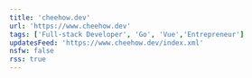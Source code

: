 ```yaml
---
title: 'cheehow.dev'
url: 'https://www.cheehow.dev'
tags: ['Full-stack Developer', 'Go', 'Vue','Entrepreneur']
updatesFeed: 'https://www.cheehow.dev/index.xml'
nsfw: false
rss: true
---
```

